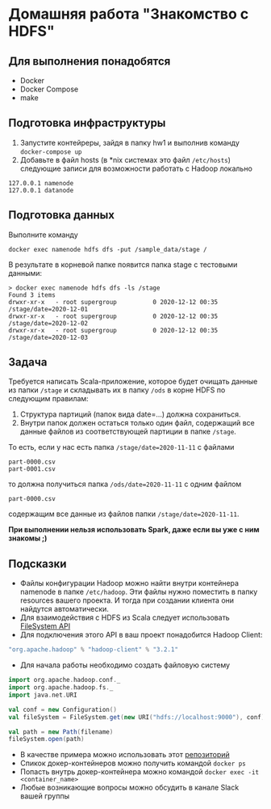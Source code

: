 # Домашняя работа "Знакомство с HDFS"

## Для выполнения понадобятся

* Docker
* Docker Compose
* make

## Подготовка инфраструктуры

1. Запустите контейреры, зайдя в папку hw1 и выполнив команду `docker-compose up`
1. Добавьте в файл hosts (в *nix системах это файл `/etc/hosts`) следующие записи для возможности работать с Hadoop локально

``` text
127.0.0.1 namenode
127.0.0.1 datanode
```

## Подготовка данных

Выполните команду

``` text
docker exec namenode hdfs dfs -put /sample_data/stage /
```

В результате в корневой папке появится папка stage с тестовыми данными:

``` text
> docker exec namenode hdfs dfs -ls /stage
Found 3 items
drwxr-xr-x   - root supergroup          0 2020-12-12 00:35 /stage/date=2020-12-01
drwxr-xr-x   - root supergroup          0 2020-12-12 00:35 /stage/date=2020-12-02
drwxr-xr-x   - root supergroup          0 2020-12-12 00:35 /stage/date=2020-12-03
```

## Задача

Требуется написать Scala-приложение, которое будет очищать данные из папки `/stage` и складывать их в папку `/ods` в корне HDFS по следующим правилам:

1. Структура партиций (папок вида date=...) должна сохраниться.
1. Внутри папок должен остаться только один файл, содержащий все данные файлов из соответствующей партиции в папке `/stage`.

То есть, если у нас есть папка `/stage/date=2020-11-11` с файлами
``` text
part-0000.csv
part-0001.csv
```
то должна получиться папка `/ods/date=2020-11-11` с одним файлом
``` text
part-0000.csv
```
содержащим все данные из файлов папки `/stage/date=2020-11-11`.

**При выполнении нельзя использовать Spark, даже если вы уже с ним знакомы ;)**

## Подсказки

* Файлы конфигурации Hadoop можно найти внутри контейнера namenode в папке `/etc/hadoop`. Эти файлы нужно поместить в папку resources вашего проекта. И тогда при создании клиента они найдутся автоматически.
* Для взаимодействия с HDFS из Scala следует использовать [FileSystem API](https://hadoop.apache.org/docs/stable/api/org/apache/hadoop/fs/FileSystem.html)
* Для подключения этого API в ваш проект понадобится Hadoop Client:

``` scala
"org.apache.hadoop" % "hadoop-client" % "3.2.1"
```

* Для начала работы необходимо создать файловую систему

``` scala
import org.apache.hadoop.conf._
import org.apache.hadoop.fs._
import java.net.URI

val conf = new Configuration()
val fileSystem = FileSystem.get(new URI("hdfs://localhost:9000"), conf)

val path = new Path(filename)
fileSystem.open(path)
```

* В качестве примера можно использовать этот [репозиторий](https://github.com/ExNexu/hdfs-scala-example/blob/master/src/main/scala/HDFSFileService.scala)
* Спикок докер-контейнеров можно получить командой `docker ps`
* Попасть внутрь докер-контейнера можно командой `docker exec -it <container_name>`
* Любые возникающие вопросы можно обсудить в канале Slack вашей группы
